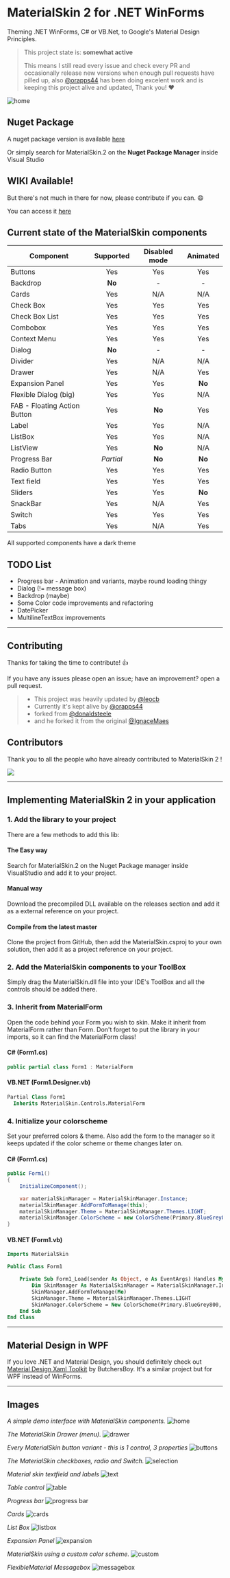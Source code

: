# MaterialSkin 2 for .NET WinForms

Theming .NET WinForms, C# or VB.Net, to Google's Material Design Principles.

> This project state is: **somewhat active**
>
> This means I still read every issue and check every PR and occasionally release new versions when enough pull requests have pilled up, also [@orapps44](https://github.com/orapps44) has been doing excelent work and is keeping this project alive and updated, Thank you! ❤️

![home](https://user-images.githubusercontent.com/77468294/122829023-b8d1cb80-d2e6-11eb-9094-fea30d80045b.png)

## Nuget Package

A nuget package version is available [here](https://www.nuget.org/packages/MaterialSkin.2/)

Or simply search for MaterialSkin.2 on the **Nuget Package Manager** inside Visual Studio

## WIKI Available!

But there's not much in there for now, please contribute if you can. :smile:

You can access it [here](https://github.com/leocb/MaterialSkin/wiki)

## Current state of the MaterialSkin components

| Component                    | Supported | Disabled mode | Animated |
| ---------------------------- | :-------: | :-----------: | :------: |
| Buttons                      |    Yes    |      Yes      |   Yes    |
| Backdrop                     |  **No**   |       -       |    -     |
| Cards                        |    Yes    |      N/A      |   N/A    |
| Check Box                    |    Yes    |      Yes      |   Yes    |
| Check Box List               |    Yes    |      Yes      |   Yes    |
| Combobox                     |    Yes    |      Yes      |   Yes    |
| Context Menu                 |    Yes    |      Yes      |   Yes    |
| Dialog                       |  **No**   |       -       |    -     |
| Divider                      |    Yes    |      N/A      |   N/A    |
| Drawer                       |    Yes    |      N/A      |   Yes    |
| Expansion Panel              |    Yes    |      Yes      |  **No**  |
| Flexible Dialog (big)        |    Yes    |      Yes      |   N/A    |
| FAB - Floating Action Button |    Yes    |    **No**     |   Yes    |
| Label                        |    Yes    |      Yes      |   N/A    |
| ListBox                      |    Yes    |      Yes      |   N/A    |
| ListView                     |    Yes    |    **No**     |   N/A    |
| Progress Bar                 |  _Partial_  |    **No**     |  **No**  |
| Radio Button                 |    Yes    |      Yes      |   Yes    |
| Text field                   |    Yes    |      Yes      |   Yes    |
| Sliders                      |    Yes    |      Yes      |  **No**  |
| SnackBar                     |    Yes    |      N/A      |   Yes    |
| Switch                       |    Yes    |      Yes      |   Yes    |
| Tabs                         |    Yes    |      N/A      |   Yes    |

All supported components have a dark theme

## TODO List

- Progress bar - Animation and variants, maybe round loading thingy
- Dialog (!= message box)
- Backdrop (maybe)
- Some Color code improvements and refactoring
- DatePicker
- MultilineTextBox improvements

---

## Contributing

Thanks for taking the time to contribute!  :+1:

If you have any issues please open an issue; have an improvement? open a pull request.

> - This project was heavily updated by [@leocb](https://github.com/leocb/MaterialSkin)
> - Currently it's kept alive by [@orapps44](https://github.com/orapps44/MaterialSkin)
> - forked from [@donaldsteele](https://github.com/donaldsteele/MaterialSkin)
> - and he forked it from the original [@IgnaceMaes](https://github.com/IgnaceMaes/MaterialSkin)

## Contributors

Thank you to all the people who have already contributed to MaterialSkin 2 !

<a href="https://github.com/leocb/MaterialSkin/graphs/contributors">
  <img src="https://contrib.rocks/image?repo=leocb/MaterialSkin" />
</a>


---

## Implementing MaterialSkin 2 in your application

### 1. Add the library to your project

There are a few methods to add this lib:

#### The Easy way

Search for MaterialSkin.2 on the Nuget Package manager inside VisualStudio and add it to your project.

#### Manual way

Download the precompiled DLL available on the releases section and add it as a external reference on your project.

#### Compile from the latest master

Clone the project from GitHub, then add the MaterialSkin.csproj to your own solution, then add it as a project reference on your project.
  
### 2. Add the MaterialSkin components to your ToolBox

Simply drag the MaterialSkin.dll file into your IDE's ToolBox and all the controls should be added there.

### 3. Inherit from MaterialForm

Open the code behind your Form you wish to skin. Make it inherit from MaterialForm rather than Form. Don't forget to put the library in your imports, so it can find the MaterialForm class!
  
#### C# (Form1.cs)

```cs
public partial class Form1 : MaterialForm
```
  
#### VB.NET (Form1.Designer.vb)

```vb
Partial Class Form1
  Inherits MaterialSkin.Controls.MaterialForm
```
  
### 4. Initialize your colorscheme

Set your preferred colors & theme. Also add the form to the manager so it keeps updated if the color scheme or theme changes later on.

#### C# (Form1.cs)

```cs
public Form1()
{
    InitializeComponent();

    var materialSkinManager = MaterialSkinManager.Instance;
    materialSkinManager.AddFormToManage(this);
    materialSkinManager.Theme = MaterialSkinManager.Themes.LIGHT;
    materialSkinManager.ColorScheme = new ColorScheme(Primary.BlueGrey800, Primary.BlueGrey900, Primary.BlueGrey500, Accent.LightBlue200, TextShade.WHITE);
}
```

#### VB.NET (Form1.vb)

```vb
Imports MaterialSkin

Public Class Form1

    Private Sub Form1_Load(sender As Object, e As EventArgs) Handles MyBase.Load
        Dim SkinManager As MaterialSkinManager = MaterialSkinManager.Instance
        SkinManager.AddFormToManage(Me)
        SkinManager.Theme = MaterialSkinManager.Themes.LIGHT
        SkinManager.ColorScheme = New ColorScheme(Primary.BlueGrey800, Primary.BlueGrey900, Primary.BlueGrey500, Accent.LightBlue200, TextShade.WHITE)
    End Sub
End Class
```

---

## Material Design in WPF

If you love .NET and Material Design, you should definitely check out [Material Design Xaml Toolkit](https://github.com/ButchersBoy/MaterialDesignInXamlToolkit) by ButchersBoy. It's a similar project but for WPF instead of WinForms.

---

## Images

*A simple demo interface with MaterialSkin components.*
![home](https://user-images.githubusercontent.com/77468294/122829023-b8d1cb80-d2e6-11eb-9094-fea30d80045b.png)

*The MaterialSkin Drawer (menu).*
![drawer](https://user-images.githubusercontent.com/77468294/119880600-b4570480-bf2c-11eb-9a83-e2d59b88bf22.png)

*Every MaterialSkin button variant - this is 1 control, 3 properties*
![buttons](https://user-images.githubusercontent.com/77468294/119880777-e1a3b280-bf2c-11eb-8042-45b767459b41.png)

*The MaterialSkin checkboxes, radio and Switch.*
![selection](https://user-images.githubusercontent.com/8310271/66237912-a0fa8400-e6cc-11e9-9fb8-2cb247d2eff1.png)

*Material skin textfield and labels*
![text](https://user-images.githubusercontent.com/77468294/119880909-06982580-bf2d-11eb-8257-5922a4e7c2eb.png)

*Table control*
![table](https://user-images.githubusercontent.com/8310271/66237915-a1931a80-e6cc-11e9-8e68-bc919f533366.png)

*Progress bar*
![progress bar](https://user-images.githubusercontent.com/77468294/119880969-131c7e00-bf2d-11eb-9ec6-b00e928e59ed.png)

*Cards*
![cards](https://user-images.githubusercontent.com/77468294/119881312-6f7f9d80-bf2d-11eb-93b8-e4dc58dc3a4e.png)

*List Box*
![listbox](https://user-images.githubusercontent.com/77468294/119881063-2891a800-bf2d-11eb-93d8-d0395dc1f19e.png)

*Expansion Panel*
![expansion](https://user-images.githubusercontent.com/77468294/119881153-419a5900-bf2d-11eb-95a2-ab29089acdd3.png)

*MaterialSkin using a custom color scheme.*
![custom](https://user-images.githubusercontent.com/77468294/119881411-8e7e2f80-bf2d-11eb-9fa3-883eceabfadc.png)

*FlexibleMaterial Messagebox*
![messagebox](https://user-images.githubusercontent.com/8310271/66238105-25e59d80-e6cd-11e9-88c9-5a21ceae1a5a.png)
